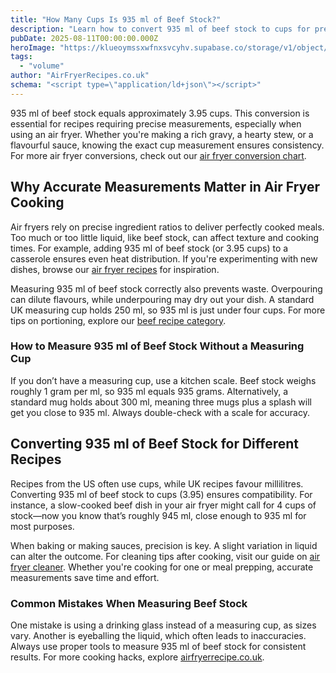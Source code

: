 ```yaml
---
title: "How Many Cups Is 935 ml of Beef Stock?"
description: "Learn how to convert 935 ml of beef stock to cups for precise cooking. Perfect for air fryer recipes and meal prep!"
pubDate: 2025-08-11T00:00:00.000Z
heroImage: "https://klueoymssxwfnxsvcyhv.supabase.co/storage/v1/object/public/md/how-many-cups-is-935-ml-of-beef-stock-950e42e7.webp"
tags:
  - "volume"
author: "AirFryerRecipes.co.uk"
schema: "<script type=\"application/ld+json\"></script>"
---
```


<p>935 ml of beef stock equals approximately 3.95 cups. This conversion is essential for recipes requiring precise measurements, especially when using an air fryer. Whether you're making a rich gravy, a hearty stew, or a flavourful sauce, knowing the exact cup measurement ensures consistency. For more air fryer conversions, check out our <a href=https://www.airfryerrecipe.co.uk/air-fryer-conversion-chart>air fryer conversion chart</a>.</p>  

<h2>Why Accurate Measurements Matter in Air Fryer Cooking</h2>  
<p>Air fryers rely on precise ingredient ratios to deliver perfectly cooked meals. Too much or too little liquid, like beef stock, can affect texture and cooking times. For example, adding 935 ml of beef stock (or 3.95 cups) to a casserole ensures even heat distribution. If you're experimenting with new dishes, browse our <a href=https://www.airfryerrecipe.co.uk/recipes>air fryer recipes</a> for inspiration.</p>  

<p>Measuring 935 ml of beef stock correctly also prevents waste. Overpouring can dilute flavours, while underpouring may dry out your dish. A standard UK measuring cup holds 250 ml, so 935 ml is just under four cups. For more tips on portioning, explore our <a href=https://www.airfryerrecipe.co.uk/recipe-category/beef>beef recipe category</a>.</p>  

<h3>How to Measure 935 ml of Beef Stock Without a Measuring Cup</h3>  
<p>If you don’t have a measuring cup, use a kitchen scale. Beef stock weighs roughly 1 gram per ml, so 935 ml equals 935 grams. Alternatively, a standard mug holds about 300 ml, meaning three mugs plus a splash will get you close to 935 ml. Always double-check with a scale for accuracy.</p>  

<h2>Converting 935 ml of Beef Stock for Different Recipes</h2>  
<p>Recipes from the US often use cups, while UK recipes favour millilitres. Converting 935 ml of beef stock to cups (3.95) ensures compatibility. For instance, a slow-cooked beef dish in your air fryer might call for 4 cups of stock—now you know that’s roughly 945 ml, close enough to 935 ml for most purposes.</p>  

<p>When baking or making sauces, precision is key. A slight variation in liquid can alter the outcome. For cleaning tips after cooking, visit our guide on <a href=https://www.airfryerrecipe.co.uk/air-fryer-cleaner>air fryer cleaner</a>. Whether you're cooking for one or meal prepping, accurate measurements save time and effort.</p>  

<h3>Common Mistakes When Measuring Beef Stock</h3>  
<p>One mistake is using a drinking glass instead of a measuring cup, as sizes vary. Another is eyeballing the liquid, which often leads to inaccuracies. Always use proper tools to measure 935 ml of beef stock for consistent results. For more cooking hacks, explore <a href=https://www.airfryerrecipe.co.uk>airfryerrecipe.co.uk</a>.</p>